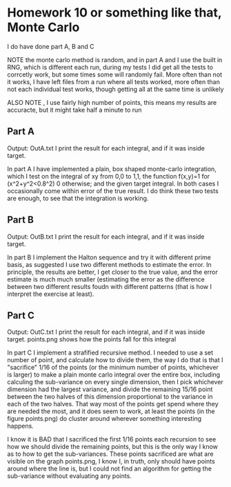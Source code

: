 Homework 10 or something like that, Monte Carlo
=========
I do have done part A, B and C

NOTE the monte carlo method is random, and in part A and I use the built in RNG, which is different each run, during my tests I did get all the tests to corrcetly work, but some times some will randomly fail. More often than not it works, I have left files from a run where all tests worked, more often than not each individual test works, though getting all at the same time is unlikely

ALSO NOTE , I use fairly high number of points, this means my results are accuracte, but it might take half a minute to run


Part A
-----
Output: OutA.txt I print the result for each integral, and if it was inside target.

In part A I have implemented a plain, box shaped monte-carlo integration, which I test on the integral of xy from 0,0 to 1,1, the function f(x,y)=1 for (x^2+y^2<0.8^2) 0 otherwise; and the given target integral. In both cases I occasionally come within error of the true result. I do think these two tests are enough, to see that the integration is working.


Part B
-----
Output: OutB.txt I print the result for each integral, and if it was inside target.

In part B I implement the Halton sequence and try it with different prime basis, as suggested I use two different methods to estimate the error. In principle, the results are better, I get closer to the true value, and the error estimate is much much smaller (estimating the error as the difference between two different results foudn with different patterns (that is how I interpret the exercise at least).


Part C
-----
Output: OutC.txt I print the result for each integral, and if it was inside target. points.png shows how the points fall for this integral

In part C I implement a strafified recursive method. I needed to use a set number of point, and calculate how to divide them, the way I do that is that I "sacrifice" 1/16 of the points (or the minimum number of points, whichever is larger) to make a plain monte carlo integral over the entire box, including calculing the sub-variance on every single dimension, then I pick whichever dimension had the largest variance, and divide the remaining 15/16 point between the two halves of this dimension proportional to the variance in each of the two halves. That way most of the points get spend where they are needed the most, and it does seem to work, at least the points (in the figure points.png) do cluster around wherever something interesting happens.

I know it is BAD that I sacrificed the first 1/16 points  each recursion to see how we should divide the remaining points, but this is the only way I know as to how to get the sub-variances. These points sacrificed are what are visible on the graph points.png, I know I, in truth, only should have points around where the line is, but I could not find an algorithm for getting the sub-variance without evaluating any points.
